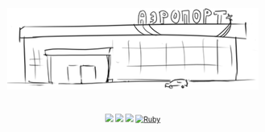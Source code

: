 <div align="center">

<img src="docs/illustration.png" width="500px">

&nbsp;

![](https://img.shields.io/github/last-commit/arthurfincham/airport_challenge)
![](https://img.shields.io/github/languages/count/arthurfincham/airport_challenge)
![](https://img.shields.io/github/languages/code-size/arthurfincham/airport_challenge)
[![Ruby](https://badgen.net/badge/icon/ruby?icon=ruby&label)](https://https://ruby-lang.org/)


</div>